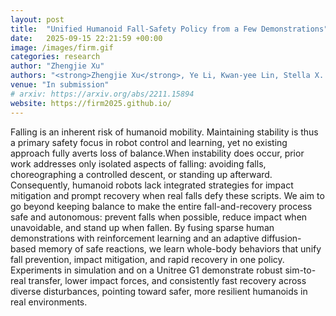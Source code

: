 ```yaml
---
layout: post
title:  "Unified Humanoid Fall-Safety Policy from a Few Demonstrations"
date:   2025-09-15 22:21:59 +00:00
image: /images/firm.gif
categories: research
author: "Zhengjie Xu"
authors: "<strong>Zhengjie Xu</strong>, Ye Li, Kwan-yee Lin, Stella X. Yu"
venue: "In submission"
# arxiv: https://arxiv.org/abs/2211.15894
website: https://firm2025.github.io/
---
```

Falling is an inherent risk of humanoid mobility. Maintaining stability is thus a primary safety focus in robot control and learning, yet no existing approach fully averts loss of balance.When instability does occur, prior work addresses only isolated aspects of falling: avoiding falls, choreographing a controlled descent, or standing up afterward. Consequently, humanoid robots lack integrated strategies for impact mitigation and prompt recovery when real falls defy these scripts. We aim to go beyond keeping balance to make the entire fall-and-recovery process safe and autonomous: prevent falls when possible, reduce impact when unavoidable, and stand up when fallen. By fusing sparse human demonstrations with reinforcement learning and an adaptive diffusion-based memory of safe reactions, we learn whole-body behaviors that unify fall prevention, impact mitigation, and rapid recovery in one policy. Experiments in simulation and on a Unitree G1 demonstrate robust sim-to-real transfer, lower impact forces, and consistently fast recovery across diverse disturbances, pointing toward safer, more resilient humanoids in real environments.